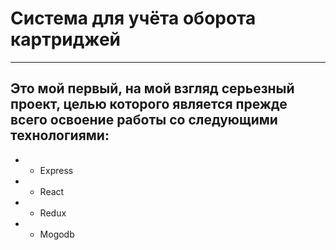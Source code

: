 # Система для учёта оборота картриджей
***
## Это мой первый, на мой взгляд серьезный проект, целью которого является прежде всего освоение работы со следующими технологиями:

* - Express
* - React
* - Redux
* - Mogodb
